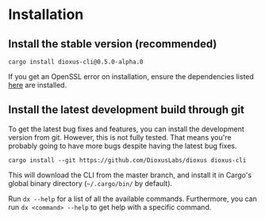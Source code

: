 # Installation

## Install the stable version (recommended)

```
cargo install dioxus-cli@0.5.0-alpha.0
```

If you get an OpenSSL error on installation, ensure the dependencies listed [here](https://docs.rs/openssl/latest/openssl/#automatic) are installed.

## Install the latest development build through git

To get the latest bug fixes and features, you can install the development version from git. However, this is not fully tested. That means you're probably going to have more bugs despite having the latest bug fixes.

```
cargo install --git https://github.com/DioxusLabs/dioxus dioxus-cli
```

This will download the CLI from the master branch, and install it in Cargo's global binary directory (`~/.cargo/bin/` by default).

Run `dx --help` for a list of all the available commands. Furthermore, you can run `dx <command> --help` to get help with a specific command.
